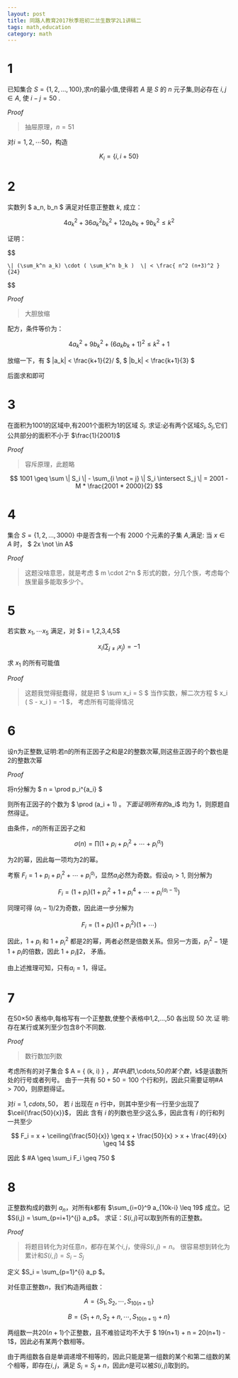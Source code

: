 ```yaml
---
layout: post
title: 同路人教育2017秋季班初二兰生数学2L1讲稿二
tags: math,education
category: math
---
```


# 1

已知集合 $S=\{1,2,…,100\}$,求$n$的最小值,使得若 $A$ 是 $S$ 的 $n$ 元子集,则必存在 $i,j \in A$,
使 $i-j=50$ .

*Proof*

> 抽屉原理，$n = 51$

对$i = 1, 2, \cdots 50$，构造

$$
    K_i = \{i, i + 50\}
$$

# 2

实数列 $ a_n, b_n $ 满足对任意正整数 $k$, 成立：

$$
    4 a_k^2 + 36 a_k^2 b_k^2 + 12 a_k b_k + 9 b_k^2 \leq k^2
$$

证明：

$$

    \| (\sum_k^n a_k) \cdot ( \sum_k^n b_k )  \| < \frac{ n^2 (n+3)^2 }{24}
$$

*Proof*

> 大胆放缩

配方，条件等价为：

$$
    4a_k^2 + 9b_k^2 + (6a_kb_k + 1)^2 \leq k^2 + 1
$$

放缩一下，有 $ \|a_k\| < \frac{k+1}{2}/ $,  $ \|b_k\| < \frac{k+1}{3} $

后面求和即可

# 3

在面积为1001的区域中,有2001个面积为1的区域 $S_i$.
求证:必有两个区域$S_i,S_j$,它们公共部分的面积不小于 $\frac{1}{2001}$

*Proof* 

> 容斥原理，此题略

$$
    1001 \geq \sum \| S_i \| - \sum_{i \not = j} \| S_i \intersect S_j \|
        = 2001 - M * \frac{2001 * 2000}{2}
$$

# 4

集合 $S=\{1,2,…,3000\}$ 中是否含有一个有 2000 个元素的子集 $A$,满足: 当 $x \in A$ 时， $ 2x \not \in A$

*Proof*

> 这题没啥意思，就是考虑 $ m \cdot 2^n $ 形式的数，分几个族，考虑每个族里最多能取多少个。

# 5

若实数 $x_1, \cdots x_5$ 满足，对 $ i = 1,2,3,4,5$ 

$$
    x_i ( \sum_{ j \not = i } x_j ) = -1
$$

求 $x_1$ 的所有可能值

*Proof*

> 这题我觉得挺蠢得，就是把 $ \sum x_i = S $ 当作实数，解二次方程 $ x_i ( S - x_i ) = -1 $， 考虑所有可能得情况

# 6

设n为正整数,证明:若n的所有正因子之和是2的整数次幂,则这些正因子的个数也是2的整数次幂

*Proof*

将n分解为 $ n = \prod p_i^{a_i} $

则所有正因子的个数为 $ \prod (a_i + 1) $。 下面证明所有的$a_i$ 均为 $1$，则原题自然得证。

由条件，$n$的所有正因子之和

$$
    \sigma(n) = \prod ( 1 + p_i + p_i^2 + \cdots + p_i^{a_i} )
$$

为$2$的幂，因此每一项均为$2$的幂。

考察 $F_i = 1 + p_i + p_i^2 + \cdots + p_i^{a_i}$，显然$a_i$必然为奇数。假设$a_i > 1$, 则分解为

$$
    F_i = (1+p_i)(1 + p_i^2 + 1 + p_i^4 + \cdots + p_i^{(a_i-1)}) 
$$

同理可得 $(a_i-1)/2$为奇数，因此进一步分解为 

$$
    F_i = (1+p_i)(1+p_i^2)(1 + \cdots )
$$

因此，$1+p_i$ 和 $1+p_i^2$ 都是$2$的幂，两者必然是倍数关系。但另一方面，$p_i^2 - 1$是$1+p_i$的倍数，因此 $1+p_i \| 2$，
矛盾。

由上述推理可知，只有$a_i=1$，得证。

# 7

在50×50 表格中,每格写有一个正整数,使整个表格中1,2,…,50 各出现 50 次.证
明:存在某行或某列至少包含8个不同数. 

*Proof*

> 数行数加列数

考虑所有的对子集合 $ A = \{ (k, i) \} $，其中$i$是$1,\cdots,50$的某个数，$k$是该数所处的行号或者列号。
由于一共有 $50+50=100$ 个行和列，因此只需要证明$\#A > 700$，则原题得证。

对$i = 1, cdots, 50$， 若 $i$ 出现在 $n$ 行中，则其中至少有一行至少出现了 $\ceil{\frac{50}{x}}$， 因此
含有 $i$ 的列数也至少这么多，因此含有 $i$ 的行和列一共至少

$$
    F_i = x + \ceiling{\frac{50}{x}} \geq x + \frac{50}{x} > x + \frac{49}{x} \geq 14
$$

因此 $ \#A \geq \sum_i F_i \geq 750 $

# 8

正整数构成的数列 $a_n$，对所有$k$都有 $\sum_{i=0}^9 a_{10k-i} \leq 19$ 成立。记 $S(i,j) = \sum_{p=i+1}^{j} a_p$。
求证：$S(i,j)$可以取到所有的正整数。

*Proof*

> 将题目转化为对任意$n$，都存在某个$i,j$，使得$S(i,j) = n$。
> 很容易想到转化为累计和$S(i,j) = S_i - S_j$

定义 $S_i = \sum_{p=1}^{i} a_p $。 

对任意正整数$n$，我们构造两组数：

$$
    A = \{ S_1 , S_2 , \cdots, S_{10(n+1)} \}
$$

$$
    B = \{ S_1 + n , S_2 + n, \cdots, S_{10(n+1)} + n \}
$$

两组数一共$20(n+1)$个正整数，且不难验证均不大于 $ 19(n+1) + n = 20(n+1) - 1$，因此必有某两个数相等。

由于两组数各自是单调递增不相等的，因此只能是第一组数的某个和第二组数的某个相等，即存在$i,j$，满足
$S_i = S_j + n$，因此$n$是可以被$S(i,j)$取到的。